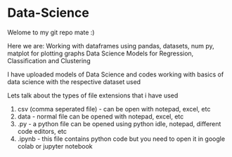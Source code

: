 # Data-Science
Welome to my git repo mate :)

Here we are:
Working with dataframes using pandas, datasets, num py, matplot for plotting graphs
Data Science Models for Regression, Classification and Clustering

I have uploaded models of Data Science and codes working with basics of data science with the respective dataset used 

Lets talk about the types of file extensions that i have used
1. csv (comma seperated file) - can be open with notepad, excel, etc
2. data - normal file can be opened with notepad, excel, etc
3. .py - a python file can be opened using python idle, notepad, different code editors, etc
4. .ipynb - this file contains python code but you need to open it in google colab or jupyter notebook
